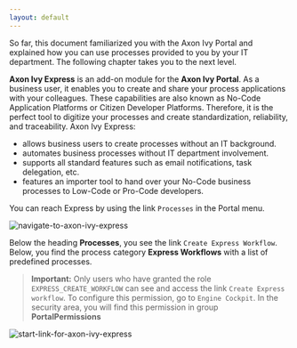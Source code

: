 ```yaml
---
layout: default
---
```


So far, this document familiarized you with the Axon Ivy Portal and explained how you can use processes provided to you by your IT department. The following chapter takes you to the next level.

**Axon Ivy Express** is an add-on module for the **Axon Ivy Portal**. As a business user, it enables you to create and share your process applications with your colleagues. These capabilities are also known as No-Code Application Platforms or Citizen Developer Platforms. Therefore, it is the perfect tool to digitize your processes and create standardization, reliability, and traceability. Axon Ivy Express:

   * allows business users to create processes without an IT background.
   * automates business processes without IT department involvement.
   * supports all standard features such as email notifications, task delegation, etc.
   * features an importer tool to hand over your No-Code business processes to Low-Code or Pro-Code developers.

You can reach Express by using the link `Processes` in the Portal menu.

![navigate-to-axon-ivy-express](https://market.axonivy.com/market-cache/portal/portal-guide/11.1.0/_images/navigate-to-axon-ivy-express.png)

Below the heading **Processes**, you see the link `Create Express Workflow`. Below, you find the process category **Express Workflows** with a list of predefined processes.

>**Important:**  Only users who have granted the role `EXPRESS_CREATE_WORKFLOW` can see and access the link `Create Express workflow`. To configure this permission, go to `Engine Cockpit`. In the
security area, you will find this permission in group **PortalPermissions**

![start-link-for-axon-ivy-express](https://market.axonivy.com/market-cache/portal/portal-guide/11.1.0/_images/start-link-for-axon-ivy-express.png)